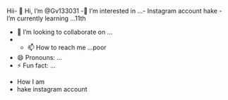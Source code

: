 Hii- 👋 Hi, I’m @Gv133031
-👀 I’m interested in ...-  Instagram account hake 
-I’m currently learning ...11th
- 💞️ I’m looking to collaborate on ...
- - 📫 How to reach me ...poor
- 😄 Pronouns: ...
- ⚡ Fun fact: ...

<!---
Gv133031/Gv133031 is a ✨ special ✨ repository because its `README.md` (this file) appears on your GitHub profile.
You can click the Preview link to take a look at your changes.
--->
- How I am
- hake instagram account 

